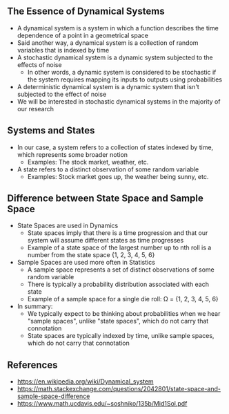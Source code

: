 ## The Essence of Dynamical Systems
- A dynamical system is a system in which a function describes the time dependence of a point in a geometrical space
- Said another way, a dynamical system is a collection of random variables that is indexed by time
- A stochastic dynamical system is a dynamic system subjected to the effects of noise
	- In other words, a dynamic system is considered to be stochastic if the system requires mapping its inputs to outputs using probabilities
- A deterministic dynamical system is a dynamic system that isn't subjected to the effect of noise
- We will be interested in stochastic dynamical systems in the majority of our research

## Systems and States
- In our case, a system refers to a collection of states indexed by time, which represents some broader notion
	- Examples: The stock market, weather, etc.
- A state refers to a distinct observation of some random variable
	- Examples: Stock market goes up, the weather being sunny, etc.

## Difference between State Space and Sample Space
- State Spaces are used in Dynamics
	- State spaces imply that there is a time progression and that our system will assume different states as time progresses
	- Example of a state space of the largest number up to nth roll is a number from the state space {1, 2, 3, 4, 5, 6}
- Sample Spaces are used more often in Statistics
	- A sample space represents a set of distinct observations of some random variable
	- There is typically a probability distribution associated with each state
	- Example of a sample space for a single die roll: Ω = {1, 2, 3, 4, 5, 6}
- In summary:
	- We typically expect to be thinking about probabilities when we hear "sample spaces", unlike "state spaces", which do not carry that connotation
	- State spaces are typically indexed by time, unlike sample spaces, which do not carry that connotation

## References
- https://en.wikipedia.org/wiki/Dynamical_system
- https://math.stackexchange.com/questions/2042801/state-space-and-sample-space-difference
- https://www.math.ucdavis.edu/~soshniko/135b/Mid1Sol.pdf
